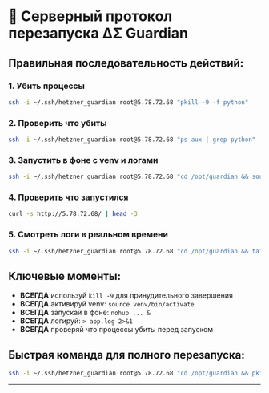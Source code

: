 # 🚀 Серверный протокол перезапуска ΔΣ Guardian

## Правильная последовательность действий:

### 1. Убить процессы
```bash
ssh -i ~/.ssh/hetzner_guardian root@5.78.72.68 "pkill -9 -f python"
```

### 2. Проверить что убиты
```bash
ssh -i ~/.ssh/hetzner_guardian root@5.78.72.68 "ps aux | grep python"
```

### 3. Запустить в фоне с venv и логами
```bash
ssh -i ~/.ssh/hetzner_guardian root@5.78.72.68 "cd /opt/guardian && source venv/bin/activate && nohup python web_app.py > app.log 2>&1 &"
```

### 4. Проверить что запустился
```bash
curl -s http://5.78.72.68/ | head -3
```

### 5. Смотреть логи в реальном времени
```bash
ssh -i ~/.ssh/hetzner_guardian root@5.78.72.68 "cd /opt/guardian && tail -f app.log"
```

## Ключевые моменты:
- **ВСЕГДА** используй `kill -9` для принудительного завершения
- **ВСЕГДА** активируй venv: `source venv/bin/activate`
- **ВСЕГДА** запускай в фоне: `nohup ... &`
- **ВСЕГДА** логируй: `> app.log 2>&1`
- **ВСЕГДА** проверяй что процессы убиты перед запуском

## Быстрая команда для полного перезапуска:
```bash
ssh -i ~/.ssh/hetzner_guardian root@5.78.72.68 "cd /opt/guardian && pkill -9 -f python && sleep 2 && source venv/bin/activate && nohup python web_app.py > app.log 2>&1 &"
```

---

